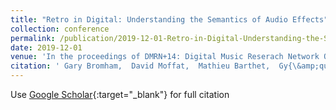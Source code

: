 ```yaml
---
title: "Retro in Digital: Understanding the Semantics of Audio Effects"
collection: conference
permalink: /publication/2019-12-01-Retro-in-Digital-Understanding-the-Semantics-of-Audio-Effects
date: 2019-12-01
venue: 'In the proceedings of DMRN+14: Digital Music Reserach Network One-Day Workshop'
citation: ' Gary Bromham,  David Moffat,  Mathieu Barthet,  Gy{\&amp;quot;o}rgy Fazekas, &quot;Retro in Digital: Understanding the Semantics of Audio Effects.&quot; In the proceedings of DMRN+14: Digital Music Reserach Network One-Day Workshop, 2019.'
---
```

Use [Google Scholar](https://scholar.google.com/scholar?q=Retro+in+Digital:+Understanding+the+Semantics+of+Audio+Effects){:target="_blank"} for full citation